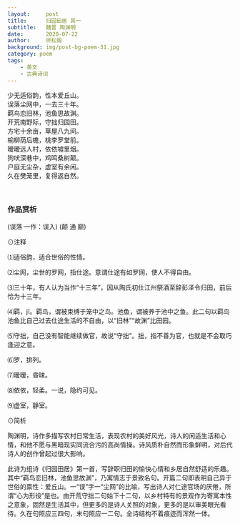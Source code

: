 ```yaml
---
layout:     post
title:      归园田居 其一
subtitle:   魏晋 陶渊明
date:       2020-07-22
author:     听松阁
background: img/post-bg-poem-31.jpg
category: poem
tags:
    - 美文
    - 古典诗词
---
```



少无适俗韵，性本爱丘山。<br>
误落尘网中，一去三十年。<br>
羁鸟恋旧林，池鱼思故渊。<br>
开荒南野际，守拙归园田。<br>
方宅十余亩，草屋八九间。<br>
榆柳荫后檐，桃李罗堂前。<br>
暧暧远人村，依依墟里烟。<br>
狗吠深巷中，鸡鸣桑树颠。<br>
户庭无尘杂，虚室有余闲。<br>
久在樊笼里，复得返自然。<br>

<br>

### 作品赏析
(误落 一作：误入)
(颠 通 巅)

⊙注释

⑴适俗韵，适合世俗的性情。

⑵尘网，尘世的罗网，指仕途。意谓仕途有如罗网，使人不得自由。

⑶三十年，有人认为当作“十三年”，因从陶氏初仕江州祭酒至辞彭泽令归田，前后恰为十三年。

⑷羁，jī。羁鸟，谓被束缚于笼中之鸟。池鱼，谓被养于池中之鱼。此二句以羁鸟池鱼比自己过去仕途生活的不自由，以“旧林”“故渊”比田园。

⑸守拙，自己没有智能继续做官，故说“守拙”。拙，指不善为官，也就是不会取巧逢迎之意。

⑹罗，排列。

⑺暧暧，昏昧。

⑻依依，轻柔。一说，隐约可见。

⑼虚室，静室。



⊙简析

陶渊明，诗作多描写农村日常生活，表现农村的美好风光，诗人的闲适生活和心情，和他不愿与黑暗现实同流合污的高尚情操。诗风质朴自然而形象鲜明，对后代诗人的创作曾起过很大影响。

此诗为组诗《归园田居》第一首，写辞职归田的愉快心情和乡居自然舒适的乐趣。其中“羁鸟恋旧林，池鱼思故渊”，乃寓情志于景致名句。开篇二句即表明自己异于世俗的禀性：爱丘山。一“误”字一“尘网”的比喻，写出诗人对仁途官场的厌倦，所谓“心为形役”是也。由开荒守拙二句始下十二句，以乡村特有的景观作为寄寓本性之意象，固然是生活其中，但更多的是诗人关照的对象，更多的是以审美眼光看待。久在句照应三四句，末句照应一二句。全诗结构不着痕迹而浑然一体。
